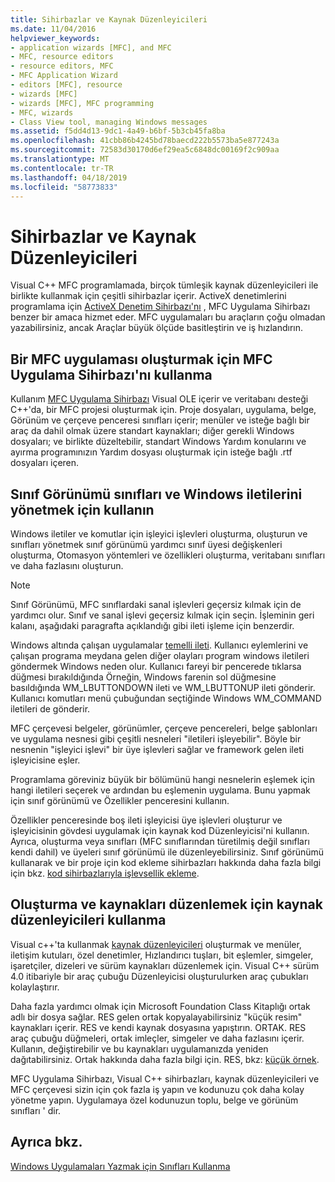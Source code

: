 ```yaml
---
title: Sihirbazlar ve Kaynak Düzenleyicileri
ms.date: 11/04/2016
helpviewer_keywords:
- application wizards [MFC], and MFC
- MFC, resource editors
- resource editors, MFC
- MFC Application Wizard
- editors [MFC], resource
- wizards [MFC]
- wizards [MFC], MFC programming
- MFC, wizards
- Class View tool, managing Windows messages
ms.assetid: f5dd4d13-9dc1-4a49-b6bf-5b3cb45fa8ba
ms.openlocfilehash: 41cbb86b4245bd78baecd222b5573ba5e877243a
ms.sourcegitcommit: 72583d30170d6ef29ea5c6848dc00169f2c909aa
ms.translationtype: MT
ms.contentlocale: tr-TR
ms.lasthandoff: 04/18/2019
ms.locfileid: "58773833"
---
```

# <a name="wizards-and-the-resource-editors"></a>Sihirbazlar ve Kaynak Düzenleyicileri

Visual C++ MFC programlamada, birçok tümleşik kaynak düzenleyicileri ile birlikte kullanmak için çeşitli sihirbazlar içerir. ActiveX denetimlerini programlama için [ActiveX Denetim Sihirbazı'nı](../mfc/reference/mfc-activex-control-wizard.md) , MFC Uygulama Sihirbazı benzer bir amaca hizmet eder. MFC uygulamaları bu araçların çoğu olmadan yazabilirsiniz, ancak Araçlar büyük ölçüde basitleştirin ve iş hızlandırın.

##  <a name="_core_use_appwizard_to_create_an_mfc_application"></a> Bir MFC uygulaması oluşturmak için MFC Uygulama Sihirbazı'nı kullanma

Kullanım [MFC Uygulama Sihirbazı](../mfc/reference/mfc-application-wizard.md) Visual OLE içerir ve veritabanı desteği C++'da, bir MFC projesi oluşturmak için. Proje dosyaları, uygulama, belge, Görünüm ve çerçeve penceresi sınıfları içerir; menüler ve isteğe bağlı bir araç da dahil olmak üzere standart kaynakları; diğer gerekli Windows dosyaları; ve birlikte düzeltebilir, standart Windows Yardım konularını ve ayırma programınızın Yardım dosyası oluşturmak için isteğe bağlı .rtf dosyaları içeren.

##  <a name="_core_use_classwizard_to_manage_classes_and_windows_messages"></a> Sınıf Görünümü sınıfları ve Windows iletilerini yönetmek için kullanın

Windows iletiler ve komutlar için işleyici işlevleri oluşturma, oluşturun ve sınıfları yönetmek sınıf görünümü yardımcı sınıf üyesi değişkenleri oluşturma, Otomasyon yöntemleri ve özellikleri oluşturma, veritabanı sınıfları ve daha fazlasını oluşturun.

> [!NOTE]
>  Sınıf Görünümü, MFC sınıflardaki sanal işlevleri geçersiz kılmak için de yardımcı olur. Sınıf ve sanal işlevi geçersiz kılmak için seçin. İşleminin geri kalanı, aşağıdaki paragrafta açıklandığı gibi ileti işleme için benzerdir.

Windows altında çalışan uygulamalar [temelli ileti](../mfc/message-handling-and-mapping.md). Kullanıcı eylemlerini ve çalışan programa meydana gelen diğer olayları program windows iletileri göndermek Windows neden olur. Kullanıcı fareyi bir pencerede tıklarsa düğmesi bırakıldığında Örneğin, Windows farenin sol düğmesine basıldığında WM_LBUTTONDOWN ileti ve WM_LBUTTONUP ileti gönderir. Kullanıcı komutları menü çubuğundan seçtiğinde Windows WM_COMMAND iletileri de gönderir.

MFC çerçevesi belgeler, görünümler, çerçeve pencereleri, belge şablonları ve uygulama nesnesi gibi çeşitli nesneleri "iletileri işleyebilir". Böyle bir nesnenin "işleyici işlevi" bir üye işlevleri sağlar ve framework gelen ileti işleyicisine eşler.

Programlama göreviniz büyük bir bölümünü hangi nesnelerin eşlemek için hangi iletileri seçerek ve ardından bu eşlemenin uygulama. Bunu yapmak için sınıf görünümü ve Özellikler penceresini kullanın.

Özellikler penceresinde boş ileti işleyicisi üye işlevleri oluşturur ve işleyicisinin gövdesi uygulamak için kaynak kod Düzenleyicisi'ni kullanın. Ayrıca, oluşturma veya sınıfları (MFC sınıflarından türetilmiş değil sınıfları kendi dahil) ve üyeleri sınıf görünümü ile düzenleyebilirsiniz. Sınıf görünümü kullanarak ve bir proje için kod ekleme sihirbazları hakkında daha fazla bilgi için bkz. [kod sihirbazlarıyla işlevsellik ekleme](../ide/adding-functionality-with-code-wizards-cpp.md).

##  <a name="_core_use_the_resource_editors_to_create_and_edit_resources"></a> Oluşturma ve kaynakları düzenlemek için kaynak düzenleyicileri kullanma

Visual c++'ta kullanmak [kaynak düzenleyicileri](../windows/resource-editors.md) oluşturmak ve menüler, iletişim kutuları, özel denetimler, Hızlandırıcı tuşları, bit eşlemler, simgeler, işaretçiler, dizeleri ve sürüm kaynakları düzenlemek için. Visual C++ sürüm 4.0 itibariyle bir araç çubuğu Düzenleyicisi oluşturulurken araç çubukları kolaylaştırır.

Daha fazla yardımcı olmak için Microsoft Foundation Class Kitaplığı ortak adlı bir dosya sağlar. RES gelen ortak kopyalayabilirsiniz "küçük resim" kaynakları içerir. RES ve kendi kaynak dosyasına yapıştırın. ORTAK. RES araç çubuğu düğmeleri, ortak imleçler, simgeler ve daha fazlasını içerir. Kullanın, değiştirebilir ve bu kaynakları uygulamanızda yeniden dağıtabilirsiniz. Ortak hakkında daha fazla bilgi için. RES, bkz: [küçük örnek](../overview/visual-cpp-samples.md).

MFC Uygulama Sihirbazı, Visual C++ sihirbazları, kaynak düzenleyicileri ve MFC çerçevesi sizin için çok fazla iş yapın ve kodunuzu çok daha kolay yönetme yapın. Uygulamaya özel kodunuzun toplu, belge ve görünüm sınıfları ' dir.

## <a name="see-also"></a>Ayrıca bkz.

[Windows Uygulamaları Yazmak için Sınıfları Kullanma](../mfc/using-the-classes-to-write-applications-for-windows.md)
